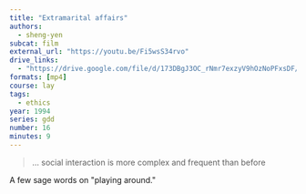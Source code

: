 ```yaml
---
title: "Extramarital affairs"
authors:
  - sheng-yen
subcat: film
external_url: "https://youtu.be/Fi5wsS34rvo"
drive_links:
  - "https://drive.google.com/file/d/173DBgJ3OC_rNmr7exzyV9hOzNoPFxsDF/view?usp=drivesdk"
formats: [mp4]
course: lay
tags:
  - ethics
year: 1994
series: gdd
number: 16
minutes: 9
---
```


> … social interaction is more complex and frequent than before

A few sage words on "playing around."
